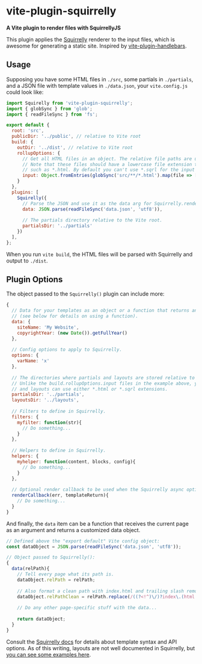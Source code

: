 # vite-plugin-squirrelly
**A Vite plugin to render files with SquirrellyJS**

This plugin applies the [Squirrelly](https://squirrelly.js.org/) renderer to the input files, which is awesome for generating a static site. Inspired by [vite-plugin-handlebars](https://github.com/alexlafroscia/vite-plugin-handlebars).

## Usage

Supposing you have some HTML files in `./src`, some partials in `./partials`, and a JSON file with template values in `./data.json`, your `vite.config.js` could look like:

```js
import Squirelly from 'vite-plugin-squirrelly';
import { globSync } from 'glob';
import { readFileSync } from 'fs';

export default {
  root: 'src',
  publicDir: '../public', // relative to Vite root
  build: {
    outDir: '../dist', // relative to Vite root
    rollupOptions: {
      // Get all HTML files in an object. The relative file paths are used as both keys and values.
      // Note that these files should have a lowercase file extension that Vite understands,
      // such as *.html. By default you can't use *.sqrl for the input files.
      input: Object.fromEntries(globSync('src/**/*.html').map(file => [file, file]))
    }
  },
  plugins: [
    Squirelly({
      // Parse the JSON and use it as the data arg for Squirrelly.render().
      data: JSON.parse(readFileSync('data.json', 'utf8')),
      
      // The partials directory relative to the Vite root.
      partialsDir: '../partials'
    })
  ],
};
```

When you run `vite build`, the HTML files will be parsed with Squirrelly and output to `./dist`.

## Plugin Options

The object passed to the `Squirrelly()` plugin can include more:

```js
{
  // Data for your templates as an object or a function that returns an object
  // (see below for details on using a function).
  data: {
    siteName: 'My Website',
    copyrightYear: (new Date()).getFullYear()
  },
  
  // Config options to apply to Squirrelly.
  options: {
    varName: 'x'
  },
  
  // The directories where partials and layouts are stored relative to the Vite root.
  // Unlike the build.rollupOptions.input files in the example above, your partials
  // and layouts can use either *.html or *.sqrl extensions.
  partialsDir: '../partials',
  layoutsDir: '../layouts',
  
  // Filters to define in Squirrelly.
  filters: {
    myfilter: function(str){
      // Do something...
    }
  },
  
  // Helpers to define in Squirrelly.
  helpers: {
    myhelper: function(content, blocks, config){
      // Do something...
    }
  },
  
  // Optional render callback to be used when the Squirrelly async option is set to true.
  renderCallback(err, templateReturn){
    // Do something...
  }
}
```

And finally, the `data` item can be a function that receives the current page as an argument and returns a customized data object.

```js
// Defined above the "export default" Vite config object:
const dataObject = JSON.parse(readFileSync('data.json', 'utf8'));

// Object passed to Squirrelly():
{
  data(relPath){
    // Tell every page what its path is.
    dataObject.relPath = relPath;
    
    // Also format a clean path with index.html and trailing slash removed (except root slash).
    dataObject.relPathClean = relPath.replace(/((?<!^)\/)?index\.(html|sqrl)$/, '');
    
    // Do any other page-specific stuff with the data...
    
    return dataObject;
  }
}
```

Consult the [Squirrelly docs](https://squirrelly.js.org/docs) for details about template syntax and API options. As of this writing, layouts are not well documented in Squirrelly, but [you can see some examples here](https://github.com/squirrellyjs/squirrelly/tree/master/test/templates).
